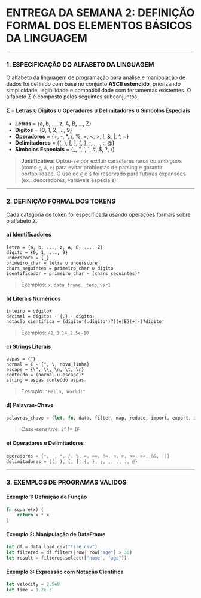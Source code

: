 # ENTREGA DA SEMANA 2: DEFINIÇÃO FORMAL DOS ELEMENTOS BÁSICOS DA LINGUAGEM

---

### 1. ESPECIFICAÇÃO DO ALFABETO DA LINGUAGEM

O alfabeto da linguagem de programação para análise e manipulação de dados foi definido com base no conjunto **ASCII estendido**, priorizando simplicidade, legibilidade e compatibilidade com ferramentas existentes. O alfabeto Σ é composto pelos seguintes subconjuntos:

#### Σ = Letras ∪ Dígitos ∪ Operadores ∪ Delimitadores ∪ Símbolos Especiais

- **Letras** = {a, b, ..., z, A, B, ..., Z}
- **Dígitos** = {0, 1, 2, ..., 9}
- **Operadores** = {+, -, \*, /, %, =, <, >, !, &, |, ^, ~}
- **Delimitadores** = {(, ), [, ], {, }, ;, ,, ., :, @}
- **Símbolos Especiais** = {\_, ", ', `, #, $, ?, \\}

> **Justificativa**: Optou-se por excluir caracteres raros ou ambíguos (como `ç`, `á`, `é`) para evitar problemas de parsing e garantir portabilidade. O uso de `@` e `$` foi reservado para futuras expansões (ex.: decoradores, variáveis especiais).

---

### 2. DEFINIÇÃO FORMAL DOS TOKENS

Cada categoria de token foi especificada usando operações formais sobre o alfabeto Σ.

#### a) Identificadores

```
letra = {a, b, ..., z, A, B, ..., Z}
dígito = {0, 1, ..., 9}
underscore = {_}
primeiro_char = letra ∪ underscore
chars_seguintes = primeiro_char ∪ dígito
identificador = primeiro_char · (chars_seguintes)*
```

> Exemplos: `x`, `data_frame`, `_temp`, `var1`

#### b) Literais Numéricos

```
inteiro = dígito+
decimal = dígito+ · {.} · dígito+
notação_científica = (dígito⁺(.dígito⁺)?)(e|E)(+|-)?dígito⁺
```

> Exemplos: `42`, `3.14`, `2.5e-10`

#### c) Strings Literais

```
aspas = {"}
normal = Σ - {", \, nova_linha}
escape = {\", \\, \n, \t, \r}
conteúdo = (normal ∪ escape)*
string = aspas conteúdo aspas
```

> Exemplo: `"Hello, World!"`

#### d) Palavras-Chave

```rust
palavras_chave = {let, fn, data, filter, map, reduce, import, export, if, else, for, in}
```

> Case-sensitive: `if` != `IF`

#### e) Operadores e Delimitadores

```rust
operadores = {+, -, *, /, %, =, ==, !=, <, >, <=, >=, &&, ||}
delimitadores = {(, ), [, ], {, }, ;, ,, ., :, @}
```

---

### 3. EXEMPLOS DE PROGRAMAS VÁLIDOS

#### Exemplo 1: Definição de Função

```rust
fn square(x) {
    return x * x
}
```

#### Exemplo 2: Manipulação de DataFrame

```rust
let df = data.load_csv("file.csv")
let filtered = df.filter(|row| row["age"] > 30)
let result = filtered.select(["name", "age"])
```

#### Exemplo 3: Expressão com Notação Científica

```rust
let velocity = 2.5e8
let time = 1.2e-3
```
